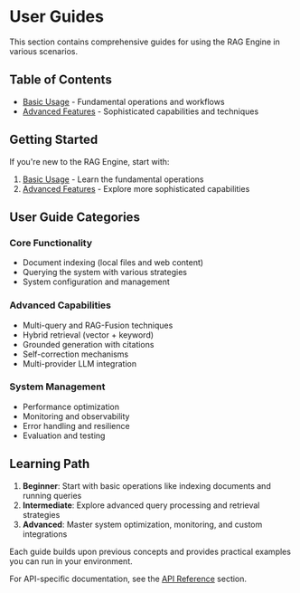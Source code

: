 # User Guides

This section contains comprehensive guides for using the RAG Engine in various scenarios.

## Table of Contents

- [Basic Usage](./basic-usage.md) - Fundamental operations and workflows
- [Advanced Features](./advanced-features.md) - Sophisticated capabilities and techniques

## Getting Started

If you're new to the RAG Engine, start with:

1. [Basic Usage](./basic-usage.md) - Learn the fundamental operations
2. [Advanced Features](./advanced-features.md) - Explore more sophisticated capabilities

## User Guide Categories

### Core Functionality
- Document indexing (local files and web content)
- Querying the system with various strategies
- System configuration and management

### Advanced Capabilities
- Multi-query and RAG-Fusion techniques
- Hybrid retrieval (vector + keyword)
- Grounded generation with citations
- Self-correction mechanisms
- Multi-provider LLM integration

### System Management
- Performance optimization
- Monitoring and observability
- Error handling and resilience
- Evaluation and testing

## Learning Path

1. **Beginner**: Start with basic operations like indexing documents and running queries
2. **Intermediate**: Explore advanced query processing and retrieval strategies
3. **Advanced**: Master system optimization, monitoring, and custom integrations

Each guide builds upon previous concepts and provides practical examples you can run in your environment.

For API-specific documentation, see the [API Reference](../api-reference/) section.